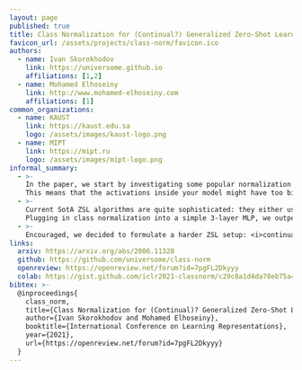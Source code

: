 ```yaml
---
layout: page
published: true
title: Class Normalization for (Continual?) Generalized Zero-Shot Learning
favicon_url: /assets/projects/class-norm/favicon.ico
authors:
  - name: Ivan Skorokhodov
    link: https://universome.github.io
    affiliations: [1,2]
  - name: Mohamed Elhoseiny
    link: http://www.mohamed-elhoseiny.com
    affiliations: [1]
common_organizations:
  - name: KAUST
    link: https://kaust.edu.sa
    logo: /assets/images/kaust-logo.png
  - name: MIPT
    link: https://mipt.ru
    logo: /assets/images/mipt-logo.png
informal_summary:
  - >-
    In the paper, we start by investigating some popular normalization techniques used in zero-shot learning and find out that they work as expected only for linear models and do not provide normalization properties for the deep ones.
    This means that the activations inside your model might have too big or too small variance which potentionally can spoil the training (as we observed in practice to some extent). This limitation is easily mitigated via <i>class normalization</i>: an analog of BatchNorm applied across class dimension instead of the batch dimension. We show that it stabilizes the activations variance in the model and smoothes out its loss surface.
  - >-
    Current SotA ZSL algorithms are quite sophisticated: they either use generative models (GANs/VAEs/flow-based models/etc) with many hand-crafted losses or some intricate learning pipelines like episode-based training or meta-learning. Also, the optimization for them is very slow and takes up to several hours (yes, for traditional ZSL it is somewhat a lot).
    Plugging in class normalization into a simple 3-layer MLP, we outperformed modern ZSL SotA on the common datasets without any bells and whistles. Moreover, since our method is so simple, it trains in just 20-30 seconds!
  - >-
    Encouraged, we decided to formulate a harder ZSL setup: <i>continual zero-shot learning</i>. In this setup, your model is trained sequentially on different ZSL tasks and each time its performance is evaluated on <i>all</i> the future tasks combined. We formulated for it a couple of benchmarks, evaluation metrics, tested a bunch of common lifelong-learning methods and tried our class normalization for them. To our surprise, it gave even larger boost than for a traditional ZSL: about ~40% on average (in mean harmonic accuracy).
links:
  arxiv: https://arxiv.org/abs/2006.11328
  github: https://github.com/universome/class-norm
  openreview: https://openreview.net/forum?id=7pgFL2Dkyyy
  colab: https://gist.github.com/iclr2021-classnorm/c29c8a1d4da78eb75a4cae24348b061d
bibtex: >-
  @inproceedings{
    class_norm,
    title={Class Normalization for (Continual)? Generalized Zero-Shot Learning},
    author={Ivan Skorokhodov and Mohamed Elhoseiny},
    booktitle={International Conference on Learning Representations},
    year={2021},
    url={https://openreview.net/forum?id=7pgFL2Dkyyy}
  }
---
```

